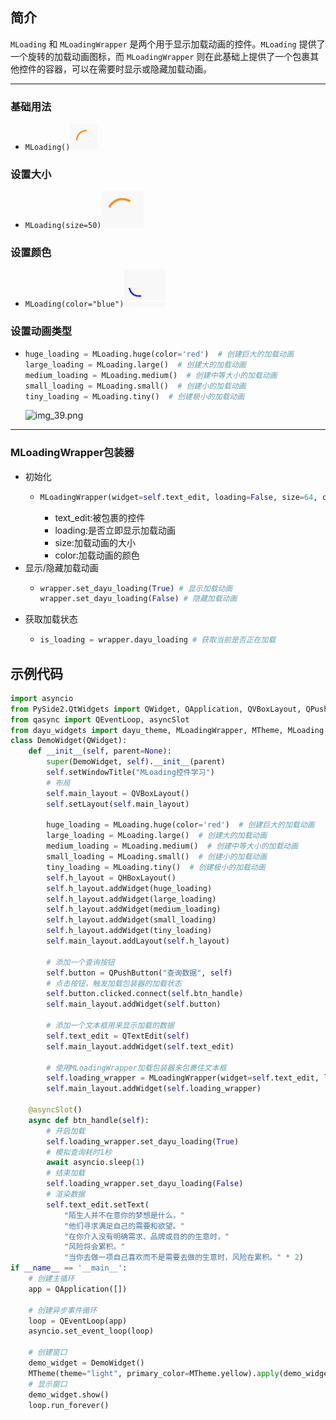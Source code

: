 ## 简介
`MLoading` 和 `MLoadingWrapper` 是两个用于显示加载动画的控件。`MLoading` 提供了一个旋转的加载动画图标，而 `MLoadingWrapper` 则在此基础上提供了一个包裹其他控件的容器，可以在需要时显示或隐藏加载动画。
********
### **基础用法**
  - `MLoading()`![img_34.png](img_34.png)
  
### **设置大小** 
  - `MLoading(size=50)`![img_35.png](img_35.png)
  
### **设置颜色**
- `MLoading(color="blue")`![img_36.png](img_36.png)

### **设置动画类型**
- ```python
  huge_loading = MLoading.huge(color='red')  # 创建巨大的加载动画
  large_loading = MLoading.large()  # 创建大的加载动画
  medium_loading = MLoading.medium()  # 创建中等大小的加载动画
  small_loading = MLoading.small()  # 创建小的加载动画
  tiny_loading = MLoading.tiny()  # 创建极小的加载动画
  ```
  ![img_39.png](img_39.png)
********
### **MLoadingWrapper包装器**
  - 初始化
    - ```python
      MLoadingWrapper(widget=self.text_edit, loading=False, size=64, color=dayu_theme.red)
      ```
      - text_edit:被包裹的控件
      - loading:是否立即显示加载动画
      - size:加载动画的大小
      - color:加载动画的颜色
  - 显示/隐藏加载动画
    - ```python
      wrapper.set_dayu_loading(True) # 显示加载动画 
      wrapper.set_dayu_loading(False) # 隐藏加载动画
      ```
  - 获取加载状态
    - ```python
      is_loading = wrapper.dayu_loading # 获取当前是否正在加载
      ```
## 示例代码
```python
import asyncio
from PySide2.QtWidgets import QWidget, QApplication, QVBoxLayout, QPushButton, QTextEdit, QHBoxLayout
from qasync import QEventLoop, asyncSlot
from dayu_widgets import dayu_theme, MLoadingWrapper, MTheme, MLoading
class DemoWidget(QWidget):
    def __init__(self, parent=None):
        super(DemoWidget, self).__init__(parent)
        self.setWindowTitle("MLoading控件学习")
        # 布局
        self.main_layout = QVBoxLayout()
        self.setLayout(self.main_layout)

        huge_loading = MLoading.huge(color='red')  # 创建巨大的加载动画
        large_loading = MLoading.large()  # 创建大的加载动画
        medium_loading = MLoading.medium()  # 创建中等大小的加载动画
        small_loading = MLoading.small()  # 创建小的加载动画
        tiny_loading = MLoading.tiny()  # 创建极小的加载动画
        self.h_layout = QHBoxLayout()
        self.h_layout.addWidget(huge_loading)
        self.h_layout.addWidget(large_loading)
        self.h_layout.addWidget(medium_loading)
        self.h_layout.addWidget(small_loading)
        self.h_layout.addWidget(tiny_loading)
        self.main_layout.addLayout(self.h_layout)

        # 添加一个查询按钮
        self.button = QPushButton("查询数据", self)
        # 点击按钮，触发加载包装器的加载状态
        self.button.clicked.connect(self.btn_handle)
        self.main_layout.addWidget(self.button)

        # 添加一个文本框用来显示加载的数据
        self.text_edit = QTextEdit(self)
        self.main_layout.addWidget(self.text_edit)

        # 使用MLoadingWrapper加载包装器来包裹住文本框
        self.loading_wrapper = MLoadingWrapper(widget=self.text_edit, loading=False, size=64, color=dayu_theme.red)
        self.main_layout.addWidget(self.loading_wrapper)

    @asyncSlot()
    async def btn_handle(self):
        # 开启加载
        self.loading_wrapper.set_dayu_loading(True)
        # 模拟查询耗时1秒
        await asyncio.sleep(1)
        # 结束加载
        self.loading_wrapper.set_dayu_loading(False)
        # 渲染数据
        self.text_edit.setText(
            "陌生人并不在意你的梦想是什么，"
            "他们寻求满足自己的需要和欲望。"
            "在你介入没有明确需求、品牌或目的的生意时，"
            "风险将会累积。"
            "当你去做一项自己喜欢而不是需要去做的生意时，风险在累积。" * 2)
if __name__ == '__main__':
    # 创建主循环
    app = QApplication([])

    # 创建异步事件循环
    loop = QEventLoop(app)
    asyncio.set_event_loop(loop)

    # 创建窗口
    demo_widget = DemoWidget()
    MTheme(theme="light", primary_color=MTheme.yellow).apply(demo_widget)
    # 显示窗口
    demo_widget.show()
    loop.run_forever()

